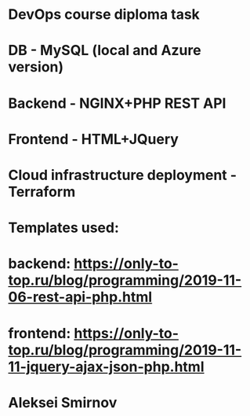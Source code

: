 # DevOps course diploma task
# DB - MySQL (local and Azure version)
# Backend - NGINX+PHP REST API
# Frontend - HTML+JQuery
# Cloud infrastructure deployment - Terraform
# Templates used:
# backend: https://only-to-top.ru/blog/programming/2019-11-06-rest-api-php.html
# frontend: https://only-to-top.ru/blog/programming/2019-11-11-jquery-ajax-json-php.html
# Aleksei Smirnov
